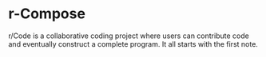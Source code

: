 # r-Compose
r/Code is a collaborative coding project where users can contribute code and eventually construct a complete program. It all starts with the first note.
